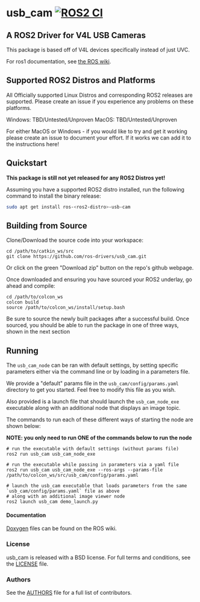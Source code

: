 # usb_cam [![ROS2 CI](https://github.com/ros-drivers/usb_cam/actions/workflows/build_test.yml/badge.svg)](https://github.com/ros-drivers/usb_cam/actions/workflows/build_test.yml)

## A ROS2 Driver for V4L USB Cameras
This package is based off of V4L devices specifically instead of just UVC.

For ros1 documentation, see [the ROS wiki](http://ros.org/wiki/usb_cam).

## Supported ROS2 Distros and Platforms

All Officially supported Linux Distros and corresponding ROS2 releases are supported. Please create an issue if you experience any problems on these platforms.

Windows: TBD/Untested/Unproven
MacOS: TBD/Untested/Unproven

For either MacOS or Windows - if you would like to try and get it working please create an issue to document your effort. If it works we can add it to the instructions here!

## Quickstart

**This package is still not yet released for any ROS2 Distros yet!**

Assuming you have a supported ROS2 distro installed, run the following command to install the binary release:

```bash
sudo apt get install ros-<ros2-distro>-usb-cam
```


## Building from Source

Clone/Download the source code into your workspace:

```
cd /path/to/catkin_ws/src
git clone https://github.com/ros-drivers/usb_cam.git
```

Or click on the green "Download zip" button on the repo's github webpage.

Once downloaded and ensuring you have sourced your ROS2 underlay, go ahead and compile:

```
cd /path/to/colcon_ws
colcon build
source /path/to/colcon_ws/install/setup.bash
```

Be sure to source the newly built packages after a successful build.
Once sourced, you should be able to run the package in one of three ways, shown in the next section

## Running

The `usb_cam_node` can be ran with default settings, by setting specific parameters either via the command line or by loading in a parameters file.

We provide a "default" params file in the `usb_cam/config/params.yaml` directory to get you started. Feel free to modify this file as you wish.

Also provided is a launch file that should launch the `usb_cam_node_exe` executable along with an additional node that displays an image topic.

The commands to run each of these different ways of starting the node are shown below:

**NOTE: you only need to run ONE of the commands below to run the node**
```
# run the executable with default settings (without params file)
ros2 run usb_cam usb_cam_node_exe

# run the executable while passing in parameters via a yaml file
ros2 run usb_cam usb_cam_node_exe --ros-args --params-file /path/to/colcon_ws/src/usb_cam/config/params.yaml

# launch the usb_cam executable that loads parameters from the same `usb_cam/config/params.yaml` file as above
# along with an additional image viewer node
ros2 launch usb_cam demo_launch.py
```

#### Documentation

[Doxygen](http://docs.ros.org/indigo/api/usb_cam/html/) files can be found on the ROS wiki.

### License
usb_cam is released with a BSD license. For full terms and conditions, see the [LICENSE](LICENSE) file.

### Authors
See the [AUTHORS](AUTHORS.md) file for a full list of contributors.

